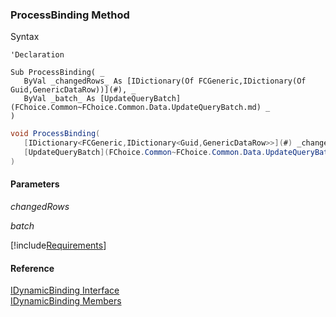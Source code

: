 ﻿### ProcessBinding Method

Syntax

```vbnet
'Declaration

Sub ProcessBinding( _
   ByVal _changedRows_ As [IDictionary(Of FCGeneric,IDictionary(Of Guid,GenericDataRow))](#), _
   ByVal _batch_ As [UpdateQueryBatch](FChoice.Common~FChoice.Common.Data.UpdateQueryBatch.md) _
) 
```

```csharp
void ProcessBinding( 
   [IDictionary<FCGeneric,IDictionary<Guid,GenericDataRow>>](#) _changedRows_,
   [UpdateQueryBatch](FChoice.Common~FChoice.Common.Data.UpdateQueryBatch.md) _batch_
)
```

#### Parameters

_changedRows_

_batch_

[!include[Requirements](../partials/requirements.md)]

#### Reference

[IDynamicBinding Interface](fcSDK~FChoice.Foundation.DynamicBinding.IDynamicBinding.md)  
[IDynamicBinding Members](fcSDK~FChoice.Foundation.DynamicBinding.IDynamicBinding_members.md)